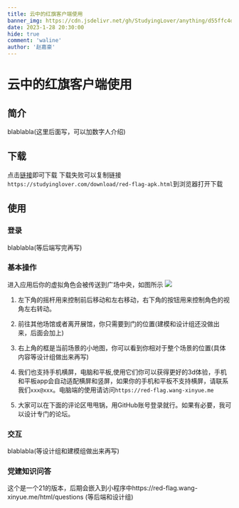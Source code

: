 ```yaml
---
title: 云中的红旗客户端使用
banner_img: https://cdn.jsdelivr.net/gh/StudyingLover/anything/d55ffc4dae1c467cee18ecd9cf80f66.jpg
date: 2023-1-28 20:30:00
hide: true
comment: 'waline'
author: '赵嘉豪'
---
```

# 云中的红旗客户端使用
## 简介
blablabla(这里后面写，可以加数字人介绍)
## 下载
点击[链接](https://studyinglover.com/download/red-flag-apk.html)即可下载
下载失败可以复制链接`https://studyinglover.com/download/red-flag-apk.html`到浏览器打开下载
## 使用
### 登录
blablabla(等后端写完再写)
### 基本操作
进入应用后你的虚拟角色会被传送到广场中央，如图所示
![](https://cdn.jsdelivr.net/gh/StudyingLover/anything/b94e8d26a15afcbced14c8e5cca3323.jpg)
1. 左下角的摇杆用来控制前后移动和左右移动，右下角的按钮用来控制角色的视角左右转动。

2. 前往其他场馆或者离开展馆，你只需要到门的位置(建模和设计组还没做出来，后面会加上)

3. 右上角的框是当前场景的小地图，你可以看到你相对于整个场景的位置(具体内容等设计组做出来再写)

4. 我们也支持手机横屏，电脑和平板,使用它们你可以获得更好的3d体验，手机和平板app会自动适配横屏和竖屏，如果你的手机和平板不支持横屏，请联系我们`xxx@xxx`。电脑端的使用请访问`https://red-flag.wang-xinyue.me`

5. 大家可以在下面的评论区甩甩锅，用GitHub账号登录就行。如果有必要，我可以设计专门的论坛。

### 交互
blablabla(等设计组和建模组做出来再写)

### 党建知识问答
这个是一个21的版本，后期会嵌入到小程序中https://red-flag.wang-xinyue.me/html/questions (等后端和设计组)

